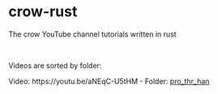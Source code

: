 # crow-rust
The crow YouTube channel tutorials written in rust

<br>
<p>Videos are sorted by folder:<p>
<p>Video: https://youtu.be/aNEqC-U5tHM - Folder: <a href="https://github.com/Kempeter/crow-rust/tree/main/pro_thr_han">pro_thr_han</a><p>
